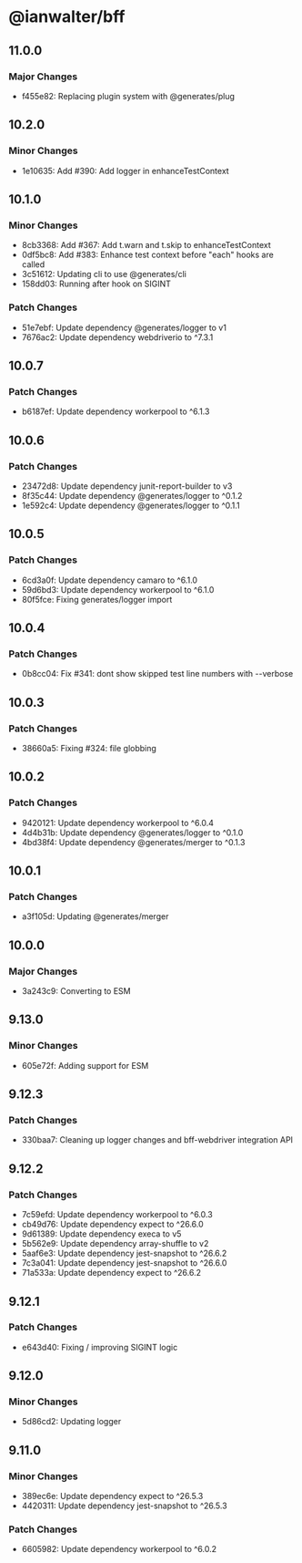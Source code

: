 # @ianwalter/bff

## 11.0.0

### Major Changes

- f455e82: Replacing plugin system with @generates/plug

## 10.2.0

### Minor Changes

- 1e10635: Add #390: Add logger in enhanceTestContext

## 10.1.0

### Minor Changes

- 8cb3368: Add #367: Add t.warn and t.skip to enhanceTestContext
- 0df5bc8: Add #383: Enhance test context before "each" hooks are called
- 3c51612: Updating cli to use @generates/cli
- 158dd03: Running after hook on SIGINT

### Patch Changes

- 51e7ebf: Update dependency @generates/logger to v1
- 7676ac2: Update dependency webdriverio to ^7.3.1

## 10.0.7

### Patch Changes

- b6187ef: Update dependency workerpool to ^6.1.3

## 10.0.6

### Patch Changes

- 23472d8: Update dependency junit-report-builder to v3
- 8f35c44: Update dependency @generates/logger to ^0.1.2
- 1e592c4: Update dependency @generates/logger to ^0.1.1

## 10.0.5

### Patch Changes

- 6cd3a0f: Update dependency camaro to ^6.1.0
- 59d6bd3: Update dependency workerpool to ^6.1.0
- 80f5fce: Fixing generates/logger import

## 10.0.4

### Patch Changes

- 0b8cc04: Fix #341: dont show skipped test line numbers with --verbose

## 10.0.3

### Patch Changes

- 38660a5: Fixing #324: file globbing

## 10.0.2

### Patch Changes

- 9420121: Update dependency workerpool to ^6.0.4
- 4d4b31b: Update dependency @generates/logger to ^0.1.0
- 4bd38f4: Update dependency @generates/merger to ^0.1.3

## 10.0.1

### Patch Changes

- a3f105d: Updating @generates/merger

## 10.0.0

### Major Changes

- 3a243c9: Converting to ESM

## 9.13.0

### Minor Changes

- 605e72f: Adding support for ESM

## 9.12.3

### Patch Changes

- 330baa7: Cleaning up logger changes and bff-webdriver integration API

## 9.12.2

### Patch Changes

- 7c59efd: Update dependency workerpool to ^6.0.3
- cb49d76: Update dependency expect to ^26.6.0
- 9d61389: Update dependency execa to v5
- 5b562e9: Update dependency array-shuffle to v2
- 5aaf6e3: Update dependency jest-snapshot to ^26.6.2
- 7c3a041: Update dependency jest-snapshot to ^26.6.0
- 71a533a: Update dependency expect to ^26.6.2

## 9.12.1

### Patch Changes

- e643d40: Fixing / improving SIGINT logic

## 9.12.0

### Minor Changes

- 5d86cd2: Updating logger

## 9.11.0

### Minor Changes

- 389ec6e: Update dependency expect to ^26.5.3
- 4420311: Update dependency jest-snapshot to ^26.5.3

### Patch Changes

- 6605982: Update dependency workerpool to ^6.0.2
